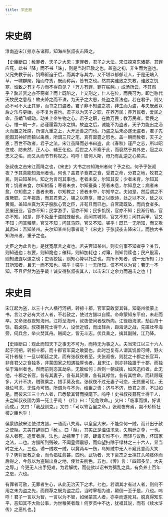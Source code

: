 ```yaml
---
title: 宋史断
---
```


# 宋史纲

淮南盗宋江掠京东诸郡，知海州张叔夜击降之。

【史臣断曰：赦罪者，天子之大恩；定罪者，君子之大法。宋江掠京东诸郡，其罪应死，此书「降」而不书「诛」，则是当时已赦之也。盖盗之初，非生而为盗也。父兄失教于前，饥寒驱迫于后，而其才与其力，又不堪以郁郁让人，于是无端入草，一啸群聚，始而夺货，既而称兵，皆有之也。然其实谁致之失教，谁致之饥寒，谁致之有才与力而不得自见？「万方有罪，罪在朕躬。」成汤所云，不其然乎？孰非赏之亦不窃者？而上既陷之，上又刑之，仁人在位，而民可为，即岂称代天牧民之意哉！故夫降之而不诛，为天子之大恩，处盗之善法也。若在君子，则又必不可不大正其罪，而书之曰盗者。君子非不知盗之初，非生而为盗，与夫既赦以后之乐与更始，亦不复为盗也。君子以为天子之职，在养万民；养万民者，爱民之命，虽蜎飞蠕动，动关上帝生物之心。君子之职，在教万民；教万民者，爱民之心，惟一朝一夕，必谨履霜为冰之惧。故盗之后，诚能不为盗者，天子力能出之汤火而置之衽席，所谓九重之上，大开迁善之门也。乃盗之后未必遂无盗者，君子先能图其神奸而镇以禹鼎，所谓三尺之笔，真有雷霆之怒也。盖一朝而赦者，天子之恩；百世不改者，君子之法。宋江虽降而必书曰盗，此《春秋》谨严之志，所以昭住戒、防未然、正人心、辅王化也。后世之人不察于此，而裒然于其外史，冠之以忠义之名，而又从而节节称叹之。呜呼！彼何人斯，毋乃有乱逆之心矣夫。

张叔夜之击宋江而降之也，《宋史》大书之曰知海州者何？予之也。何予乎张叔夜？予其真能知海州者也。何也？盖君子食君之食，受君之命，分君之地，牧君之民，则曰知某州。知之为言司其事也。老者未安，尔知其安；少者未育，尔知其育；饥者未食，尔知树畜；寒者未衣，尔知蚕桑；劳者未息，尔知息之；病者未愈，尔知愈之；愚者未教，尔知教之；贤者未举，尔知举之。夫如是，然后谓之不废厥职。三年报政，而其君劳之，锡之以燕享，赠之以歌诗，处之以不次，延之以黄阁。盖知州真为天子股肱心膂之臣，非茍且而已也。自官箴既坠，而肉食者多。民废田业，官亦不知；民学游手，官亦不知；民多饥馁，官亦不知；民渐行劫，官亦不知。如是，即不免至于盗贼蜂起也。而问其城郭，官又不知；问其兵甲，官又不知；问其粮草，官又不知；问其马匹，官又不知。嗟乎！既已一无所知，而又欺其君曰：吾知某州。夫尔知某州何事者哉？《宋史》于张叔夜击降宋江，而独大书知海州者，重予之也。

史臣之为此言也，是犹宽厚言之者也。若夫官知某州，则实何事不知者乎？关节，则知通也；权要，则知跪也；催科，则知加耗也；对簿，则知罚赎也；民户殷富，则知波连以逮之也；吏胥狡狯，则知心膂以托之也。其所不知者，诚一无所知；乃其所知者，且无一而不知也。嗟乎！嗟乎！一无所知，仅不可以为官；若无一不知，不且俨然为盗乎哉！诚安得张叔夜其人，以击宋江之余力而遍击之也！】

# 宋史目

宋江起为盗，以三十六人横行河朔，转掠十郡，官军莫敢婴其锋。知毫州侯蒙上书，言江才必有大过人者，不若赦之，使讨方腊以自赎。帝命蒙知东平府，未赴而卒。又命张叔夜知海州。江将至海州，叔夜使间者觇所向。江径趋海滨，劫巨舟十馀，载卤获。叔夜募死士得千人，设伏近城，而出轻兵，距海诱之战，先匿壮卒海旁，伺兵合，举火焚其舟。贼闻之，皆无斗志。伏兵乘之，擒其副贼，江乃降。

【史臣断曰：观此而知天下之事无不可为，而特无为事之人。夫当宋江以三十六人起于河朔，转掠十郡，而十郡官军莫之敢婴也。此时岂复有人谓其饥兽可缚，野火可扑者哉！一旦以朝廷之灵，而有张叔夜者至。夫张叔夜，则犹之十郡之长官耳，非食君父之食独多，非蒙国家之知遇独厚也者。且宋江，则亦非独雄于十郡，而独怯于海州者也。然而前则恣其劫杀，无敢如何；后则一朝成擒，如风迅扫者。此无他，十郡之长官，各有其妻子，各有其货重，各有其禄位，各有其性命，而转顾既多，大计不决，贼骤乘之，措手莫及也。张叔夜不过无妻子可恋，无赀重可忧，无禄位可求，无性命可惜。所谓为与不为，维臣之责；济与不济，皆君之灵，不过如是。而彼宋江三十六人者，已悉絷其臂而投麾下。呜呼！史书叔夜募死士得千人，夫岂知叔夜固为第一死士乎哉！《传》曰：「见危致命。」又曰：「临事而惧，好谋而成。」又曰：「我战则克。」又曰：「可以寄百里之命。」张叔夜有焉，岂不矫矫社稷之臣也乎！

侯蒙欲赦宋江使讨方腊，一语而八失焉。以皇皇大宋，不能奈何一贼，而计出于赦之使赎。夫美其辞则曰「赦」、曰「赎」，其实正是温语求息，失朝廷之尊，一也。杀人者死，造反者族，法也。劫掠至于十郡，肆毒实惟不小，而轻与议赦，坏国家之法，二也。方腊所到残破，不闻皇师震怒，而仰望扫除于绿林之三十六人，显当时之无人，三也。诱一贼攻一贼，以冀两斗一伤，乌知贼中无人不窥此意而大笑乎？势将反教之合，而令猖狂愈甚，四也。武功者，天下豪杰之士捐其头颅肢体而后得之，今忽以为盗贼出身之地，使壮夫削色，五也。《传》言：「四郊多垒，大夫之辱。」今更无人出手犯难，为君解忧，而徒欲以诏书为弭乱之具，有负养士百年之恩，六也。

有罪者可赦，无罪者生心，从此无治天下之术，七也。若谓其才有过人者，则何不用之未为盗之先，而顾荐之既为盗之后，当时宰相为谁，颠倒一至于是，八也。呜呼！君子一言以为智，一言以为不智，如侯蒙其人者，亦幸而遂死耳。脱真得知东平，恶知其不大败公事，为世稚笑者哉！何罗贯中不达，犹祖其说，而有《续水浒传》之恶札也。】
